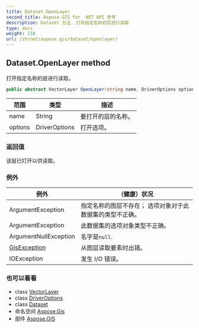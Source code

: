 ```yaml
---
title: Dataset.OpenLayer
second_title: Aspose.GIS for .NET API 参考
description: Dataset 方法. 打开指定名称的层进行读取
type: docs
weight: 110
url: /zh/net/aspose.gis/dataset/openlayer/
---
```

## Dataset.OpenLayer method

打开指定名称的层进行读取。

```csharp
public abstract VectorLayer OpenLayer(string name, DriverOptions options = null)
```

| 范围 | 类型 | 描述 |
| --- | --- | --- |
| name | String | 要打开的层的名称。 |
| options | DriverOptions | 打开选项。 |

### 返回值

该层已打开以供读取。

### 例外

| 例外 | （健康）状况 |
| --- | --- |
| ArgumentException | 指定名称的图层不存在； 选项对象对于此数据集的类型不正确。 |
| ArgumentException | 此数据集的选项对象类型不正确。 |
| ArgumentNullException | 名字是`null`. |
| [GisException](../../gisexception/) | 从图层读取要素时出错。 |
| IOException | 发生 I/O 错误。 |

### 也可以看看

* class [VectorLayer](../../vectorlayer/)
* class [DriverOptions](../../driveroptions/)
* class [Dataset](../)
* 命名空间 [Aspose.Gis](../../dataset/)
* 部件 [Aspose.GIS](../../../)


